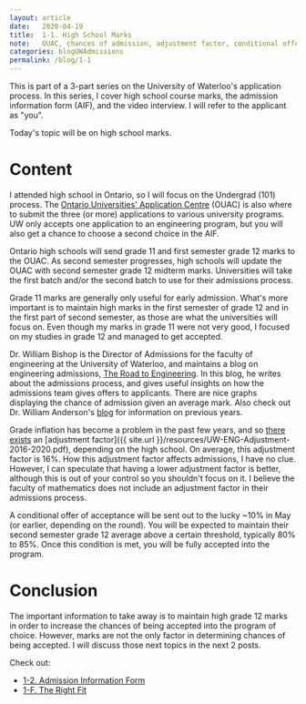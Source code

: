 ```yaml
---
layout: article
date:   2020-04-19
title:  1-1. High School Marks
note:   OUAC, chances of admission, adjustment factor, conditional offer.
categories: blogUWAdmissions
permalink: /blog/1-1
---
```

This is part of a 3-part series on the University of Waterloo's application process. In this series, I cover high school course marks, the admission information form (AIF), and the video interview. I will refer to the applicant as "you".

Today's topic will be on high school marks.

# Content

I attended high school in Ontario, so I will focus on the Undergrad (101) process. The [Ontario Universities' Application Centre](https://www.ouac.on.ca/) (OUAC) is also where to submit the three (or more) applications to various university programs. UW only accepts one application to an engineering program, but you will also get a chance to choose a second choice in the AIF.

Ontario high schools will send grade 11 and first semester grade 12 marks to the OUAC. As second semester progresses, high schools will update the OUAC with second semester grade 12 midterm marks. Universities will take the first batch and/or the second batch to use for their admissions process.

Grade 11 marks are generally only useful for early admission. What's more important is to maintain high marks in the first semester of grade 12 and in the first part of second semester, as those are what the universities will focus on. Even though my marks in grade 11 were not very good, I focused on my studies in grade 12 and managed to get accepted.

Dr. William Bishop is the Director of Admissions for the faculty of engineering at the University of Waterloo, and maintains a blog on engineering admissions, [The Road to Engineering](https://theroadtoengineering.com/). In this blog, he writes about the admissions process, and gives useful insights on how the admissions team gives offers to applicants. There are nice graphs displaying the chance of admission given an average mark. Also check out Dr. William Anderson's [blog](https://profbillanderson.com/) for information on previous years.

Grade inflation has become a problem in the past few years, and so [there exists](https://docs.google.com/spreadsheets/d/1aj9k8iaBgWYREcT6vtiKAFV8X8aTYtN7fdxHlLbSioA/htmlview#) an [adjustment factor]({{ site.url }}/resources/UW-ENG-Adjustment-2016-2020.pdf), depending on the high school. On average, this adjustment factor is 16%. How this adjustment factor affects admissions, I have no clue. However, I can speculate that having a lower adjustment factor is better, although this is out of your control so you shouldn't focus on it. I believe the faculty of mathematics does not include an adjustment factor in their admissions process.

A conditional offer of acceptance will be sent out to the lucky ~10% in May (or earlier, depending on the round). You will be expected to maintain their second semester grade 12 average above a certain threshold, typically 80% to 85%. Once this condition is met, you will be fully accepted into the program.

# Conclusion

The important information to take away is to maintain high grade 12 marks in order to increase the chances of being accepted into the program of choice. However, marks are not the only factor in determining chances of being accepted. I will discuss those next topics in the next 2 posts.

Check out:

* [1-2. Admission Information Form](/blog/1-2)
* [1-F. The Right Fit](/blog/1-F)
